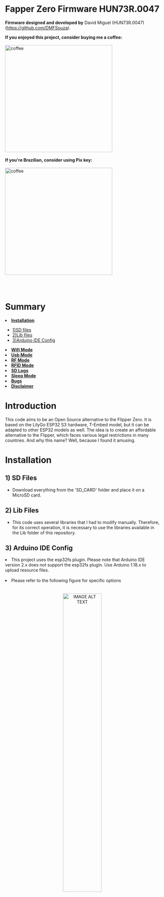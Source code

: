 # Fapper Zero Firmware  HUN73R.0047

<strong>Firmware designed and developed by</strong> David Miguel (HUN73R.0047) (https://github.com/DMFSouza).
<br>

<strong>If you enjoyed this project, consider buying me a coffee:</strong>
<br><br>
<a href="https://www.buymeacoffee.com/davidmiguel">
  <img src="https://github.com/DMFSouza/EvilCrowRF_HUN73R.0047/blob/main/images/bmc_qr.png" alt="coffee" width="350" height="350">
</a>
<br><br>
<strong>If you're Brazilian, consider using Pix key:</strong>
<br><br>
<a href="#">
  <img src="https://github.com/DMFSouza/EvilCrowRF_HUN73R.0047/blob/main/images/qr-code.png" alt="coffee" width="350" height="350">
</a>
<br>
</ul>
<br>
<br>

# Summary

<li><strong><a href="#installation">Installation</a></strong></li>
<ul>
<li><a href="#sdfiles">1)SD files</a></li>
<li><a href="#lib">2)Lib files</a></li>
<li><a href="#ide">3)Arduino IDE Config</a></li>


</ul>

<li><strong><a href="#wifi">Wifi Mode</a></strong></li>

<li><strong><a href="#usb">Usb Mode</a></strong></li>

<li><strong><a href="#rf">RF Mode</a></strong></li>

<li><strong><a href="#rfid">RFID Mode</a></strong></li>

<li><strong><a href="#sd">SD Logs</a></strong></li>

<li><strong><a href="#sleepMode">Sleep Mode</a></strong></li>

<li><strong><a href="#bugs">Bugs</a></strong></li>

<li><strong><a href="#disclaimer">Disclaimer</a></strong></li>

# Introduction<a id="introduction"></a>
This code aims to be an Open Source alternative to the Flipper Zero. It is based on the LilyGo ESP32 S3 hardware, T-Embed model, but it can be adapted to other ESP32 models as well. The idea is to create an affordable alternative to the Flipper, which faces various legal restrictions in many countries. And why this name? Well, because I found it amusing.

# Installation<a id="installation"></a>

## 1) SD Files<a id="sdfiles"></a>
- Download everything from the 'SD_CARD' folder and place it on a MicroSD card.

## 2) Lib Files<a id="lib"></a>
- This code uses several libraries that I had to modify manually. Therefore, for its correct operation, it is necessary to use the libraries available in the Lib folder of this repository.
  
## 3) Arduino IDE Config<a id="ide"></a>
<li> This project uses the esp32fs plugin. Please note that Arduino IDE version 2.x does not support the esp32fs plugin. Use Arduino 1.18.x to upload resource files.</li>
<br>
<li> Please refer to the following figure for specific options</li>
<br><br>
<div align="center">
  <img src="images/config.png" alt="IMAGE ALT TEXT" width="50%"></a>
</div>
<br><br>

# Wifi Mode<a id="wifi"></a>

<img src="images/wifi.jpg" alt="IMAGE ALT TEXT" width="50%"></a>

In WiFi mode, there are four modes, with only two currently functional.
<br><br>
<li><strong>Sniffer Mode:</strong> This mode allows you to connect to a Wi-Fi network and sniff its packets. The packets will be displayed on the screen, and the logs will be saved on the SD card.</li>
  <img src="images/sniff-menu.jpg" alt="IMAGE ALT TEXT" width="50%"></a>
  <br>
   <img src="images/sniff-prompt.jpg" alt="IMAGE ALT TEXT" width="50%"></a>
     <br>
   <img src="images/sniffer.jpg" alt="IMAGE ALT TEXT" width="50%"></a>
<br>
<li><strong>Deauther Mode - Under construction</strong></li>
<br>
<li><strong>Captive Portal Mode:</strong> Captive Portal Mode: This mode allows you to create a captive portal capable of capturing credentials. The pages can be customized; you just need to create your HTML and place it in the /captive_portals/pages folder. In the corresponding menu, a dropdown field with all available HTML pages will be presented. After selecting your preferred one and clicking Start, a local network will be created with the name of your HTML plus "Wifi-4G". For example, if your HTML file is named "lospolloshermanos", your SSID will be "lospolloshermanos-wifi-4G". Easy, right?
 <br>
   <img src="images/captive-menu.jpg" alt="IMAGE ALT TEXT" width="50%"></a>
How do you know if you've succeeded? A calm fishing animation will be displayed. When you catch a fish, an image of the capture will be shown on your screen.
 <br>
   <img src="images/phishing.jpg" alt="IMAGE ALT TEXT" width="50%"></a>
And where do the credentials go? Captured credentials are saved in the logs folder and can be accessed in the SD option of the main menu.</li>
 <br>
   <img src="images/phished.jpg" alt="IMAGE ALT TEXT" width="50%"></a>
<br>
And then? An error page will be opened on the network:
 <br>
   <img src="images/error.png" alt="IMAGE ALT TEXT" width="50%"></a>
<br>
<li><strong>Evil Twin Mode - Under construction</strong></li>

# Usb Mode<a id="usb"></a>


<img src="images/usb.jpg" alt="IMAGE ALT TEXT" width="50%"></a>


<li>In USB mode, you can save your Rubber Ducky scripts in text format in the duckyscripts folder on the SD card. When accessing the menu, a dropdown field with all the scripts from the folder will be presented. Select the one you desire, and after connecting the hardware to the target device, click on Start, and watch the magic happen.</li>
<br>
   <img src="images/usb-menu.jpg" alt="IMAGE ALT TEXT" width="50%"></a>
   
# RF Mode<a id="rf"></a>

  <img src="images/RF.jpg" alt="IMAGE ALT TEXT" width="50%"></a>

<li><strong>Under construction</strong></li>
The RF mode is still under development, currently having only the graphical interface available.
<br>
   <img src="images/rf-menu.jpg" alt="IMAGE ALT TEXT" width="50%"></a>


# RFID Mode<a id="rfid"></a>

  <img src="images/RFID.jpg" alt="IMAGE ALT TEXT" width="50%"></a>

<li><strong>Under construction</strong></li>

For the RFID module, I'm using an RFID module from M5 Stack, which is a modified MFRC522 designed to work with I2C. I removed it from its original case and attached it to the back of the T-Embed as shown in the image.
This module is still under development and is not finalized yet; any assistance would be greatly appreciated.
<br>
   <img src="images/MODULO1.jpeg" alt="IMAGE ALT TEXT" width="25%"></a> <img src="images/MODULO2.jpeg" alt="IMAGE ALT TEXT" width="30%"></a>

  

   <img src="images/MODULO3.jpeg" alt="IMAGE ALT TEXT" width="30%"></a>

   <img src="images/RFIDMENU2.jpg" alt="IMAGE ALT TEXT" width="50%"></a>

   <img src="images/RFID_MENU1.jpg" alt="IMAGE ALT TEXT" width="50%"></a>

  
   
# SD Logs<a id="sd"></a>

  <img src="images/SD.jpg" alt="IMAGE ALT TEXT" width="50%"></a>

<li>In the SD menu, you can view all the captured credentials from the captive portal in a tabular format.</li>
<br>
   
   <img src="images/table.jpg" alt="IMAGE ALT TEXT" width="50%"></a>

# Sleep Mode<a id="sleepMode"></a>

Press the central button of the encoder to activate Sleep mode. When this mode is activated, all pins will be set to low, and the device will enter power-saving mode.

   
# Bugs<a id="bugs"></a>

The code has some bugs, I ask for everyone's understanding as this is a preliminary version of the code, and I am updating this project only in my free time. Any help in its development or improvement will be very welcome; I ask that you only use the Develop branch for commits.


# Disclaimer<a id="disclaimer"></a>

Fapper Zero is a basic device for professionals and cybersecurity enthusiasts.

We are not responsible for the incorrect use of Fapper Zero.

Be careful with this device and the transmission of signals. Make sure to follow the laws that apply to your country.
